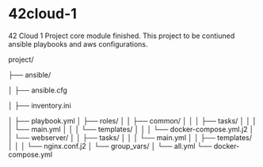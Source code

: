 # 42cloud-1
42 Cloud 1 Project core module finished. This project to be contiuned ansible playbooks and aws configurations.


project/

├── ansible/

│   ├── ansible.cfg

│   ├── inventory.ini

│   ├── playbook.yml
│   ├── roles/
│   │   ├── common/
│   │   │   ├── tasks/
│   │   │   │   └── main.yml
│   │   │   └── templates/
│   │   │       └── docker-compose.yml.j2
│   │   └── webserver/
│   │       ├── tasks/
│   │       │   └── main.yml
│   │       ├── templates/
│   │       │   └── nginx.conf.j2
│   └── group_vars/
│       └── all.yml
└── docker-compose.yml

